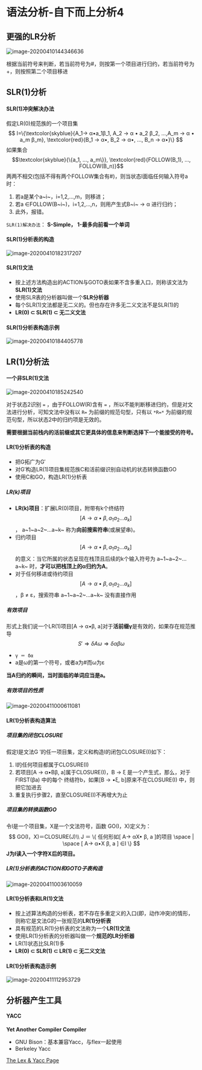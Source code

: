 # 语法分析-自下而上分析4



## 更强的LR分析

![image-20200410144346636](第13讲.assets/image-20200410144346636.png)

根据当前符号来判断，若当前符号为#，则按第一个项目进行归约，若当前符号为+，则按照第二个项目移进



## SLR(1)分析

#### SLR(1)冲突解决办法

假定LR(0)规范族的一个项目集
$$
I=\{\textcolor{skyblue}{A_1→ α•a_1β_1, A_2 → α • a_2 β_2, …,A_m → α • a_m β_m}, \textcolor{red}{B_1 → α•, B_2 → α•, …, B_n → α•}\}
$$
如果集合$$\textcolor{skyblue}{\{a_1, …, a_m\}}, \textcolor{red}{FOLLOW(B_1), …, FOLLOW(B_n)}$$两两不相交(包括不得有两个FOLLOW集合有#)，则当状态I面临任何输入符号a 时：

1. 若a是某个a~i~，i=1,2,…,m，则移进；
2. 若a ∈FOLLOW(B~i~)，i=1,2,…,n，则用产生式B~i~ → α 进行归约；
3. 此外，报错。

`SLR(1)解决办法`： **S-Simple， 1-最多向前看一个单词**



#### SLR(1)分析表的构造

![image-20200410182317207](第13讲.assets/image-20200410182317207.png)



#### SLR(1)文法

- 按上述方法构造出的ACTION与GOTO表如果不含多重入口，则称该文法为**SLR(1)文法**
- 使用SLR表的分析器叫做一个**SLR分析器**
- 每个SLR(1)文法都是无二义的。但也存在许多无二义文法不是SLR(1)的
- **LR(0) ⊂ SLR(1) ⊂ 无二义文法**



#### SLR(1)分析表构造示例

![image-20200410184405778](第13讲.assets/image-20200410184405778.png)





## LR(1)分析法

#### 一个非SLR(1)文法

![image-20200410185242540](第13讲.assets/image-20200410185242540.png)

对于状态2识别 `=` ，由于FOLLOW(R)含有 `=` ，所以不能判断移进归约，但是对文法进行分析，可知文法中没有以 `R=` 为前缀的规范句型，只有以 `*R=*` 为前缀的规范句型，所以状态2中的归约项是无效的。

**需要根据当前栈内的活前缀或其它更具体的信息来判断选择下一个能接受的符号。**



#### LR(1)分析表的构造

- 把G拓广为G′
- 对G′构造LR(1)项目集规范族C和活前缀识别自动机的状态转换函数GO
- 使用C和GO，构造LR(1)分析表



##### LR(k)项目

- **LR(k)项目**：扩展LR(0)项目，附带有k个终结符$$[A → α•β, a_1a_2…a_k]$$， a~1~a~2~…a~k~ 称为**向前搜索符串**(或展望串)。
- 归约项目$$[A → α•β, a_1a_2…a_k]$$的意义：当它所属的状态呈现在栈顶且后续的k个输入符号为 a~1~a~2~…a~k~ 时，**才可以把栈顶上的α归约为A**。
- 对于任何移进或待约项目$$[A → α•β, a_1a_2…a_k]$$，β ≠ ε，搜索符串 a~1~a~2~…a~k~ 没有直接作用



##### 有效项目

形式上我们说一个LR(1)项目[A → α•β, a]对于**活前缀γ**是有效的，如果存在规范推导
$$
S' \Rightarrow \delta A \omega \Rightarrow \delta \alpha \beta \omega
$$

- `γ ＝ δα`
-  a是ω的第一个符号，或者a为#而ω为ε

**当A归约的瞬间，当时面临的单词应当是a。**



##### 有效项目的性质

![image-20200411000611081](第13讲.assets/image-20200411000611081.png)





#### LR(1)分析表构造算法

##### 项目集的闭包CLOSURE

假定I是文法G ′的任一项目集，定义和构造I的闭包CLOSURE(I)如下：

1. I的任何项目都属于CLOSURE(I)
2. 若项目[A → α•Bβ, a]属于CLOSURE(I)，B → ξ 是一个产生式，那么，对于FIRST(βa) 中的每个 终结符b，如果[B → •ξ, b]原来不在CLOSURE(I) 中，则把它加进去
3. 重复执行步骤2，直至CLOSURE(I)不再增大为止



##### 项目集的转换函数GO

令I是一个项目集，X是一个文法符号，函数 GO(I，X)定义为：
$$
GO(I，X)＝CLOSURE(J)\\
J ＝ \{ 任何形如[ A→ αX• β, a ]的项目 \space | \space [ A→ α•X β, a ] ∈I \}
$$
**J为I读入一个字符X后的项目。**



##### LR(1)分析表的ACTION和GOTO子表构造

![image-20200411003610059](第13讲.assets/image-20200411003610059.png)



#### LR(1)分析表和LR(1)文法

- 按上述算法构造的分析表，若不存在多重定义的入口(即，动作冲突)的情形，则称它是文法G的一张规范的**LR(1)分析表**
- 具有规范的LR(1)分析表的文法称为一个**LR(1)文法**
- 使用LR(1)分析表的分析器叫做一个**规范的LR分析器**
- LR(1)状态比SLR(1)多
- **LR(0) ⊂ SLR(1) ⊂ LR(1) ⊂ 无二义文法**



#### LR(1)分析表构造示例

![image-20200411112953729](第13讲.assets/image-20200411112953729.png)





## 分析器产生工具

#### YACC

**Yet Another Compiler Compiler**

- GNU Bison：基本兼容Yacc，与flex一起使用
- Berkeley Yacc

[The Lex & Yacc Page](http://dinosaur.compilertools.net/)
